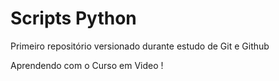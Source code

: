 # Scripts Python
 Primeiro repositório versionado durante estudo de Git e Github
 
 Aprendendo com o Curso em Video !
